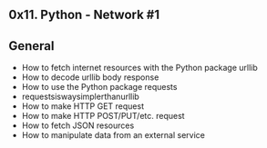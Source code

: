 ## 0x11. Python - Network #1

## General

* How to fetch internet resources with the Python package urllib
* How to decode urllib body response
* How to use the Python package requests
* requestsiswaysimplerthanurllib
* How to make HTTP GET request
* How to make HTTP POST/PUT/etc. request
* How to fetch JSON resources
* How to manipulate data from an external service
